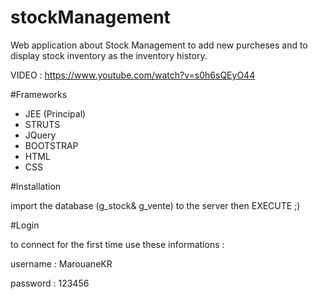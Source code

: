 # stockManagement
Web application about Stock Management to add new purcheses and to display stock inventory as the inventory history.

VIDEO : https://www.youtube.com/watch?v=s0h6sQEyO44

#Frameworks
- JEE (Principal)
- STRUTS
- JQuery
- BOOTSTRAP
- HTML
- CSS


#Installation

import the database (g_stock& g_vente) to the server then EXECUTE ;)



#Login

to connect for the first time use these informations : 

username : MarouaneKR

password : 123456
